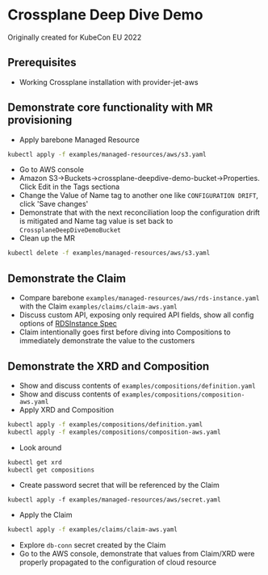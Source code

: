 # Crossplane Deep Dive Demo

Originally created for KubeCon EU 2022

## Prerequisites

* Working Crossplane installation with provider-jet-aws

## Demonstrate core functionality with MR provisioning

* Apply barebone Managed Resource
```sh
kubectl apply -f examples/managed-resources/aws/s3.yaml
```
* Go to AWS console
* Amazon S3->Buckets->crossplane-deepdive-demo-bucket->Properties. Click Edit in the Tags sectiona
* Change the Value of Name tag to another one like `CONFIGURATION DRIFT`, click 'Save changes'
* Demonstrate that with the next reconciliation loop the configuration drift is mitigated
  and Name tag value is set back to `CrossplaneDeepDiveDemoBucket`
* Clean up the MR
```sh
kubectl delete -f examples/managed-resources/aws/s3.yaml
```

## Demonstrate the Claim

* Compare barebone `examples/managed-resources/aws/rds-instance.yaml`
  with the Claim `examples/claims/claim-aws.yaml`
* Discuss custom API, exposing only required API fields,
  show all config options of [RDSInstance Spec][rds-spec]
* Claim intentionally goes first before diving into Compositions
  to immediately demonstrate the value to the customers

## Demonstrate the XRD and Composition

* Show and discuss contents of `examples/compositions/definition.yaml`
* Show and discuss contents of `examples/compositions/composition-aws.yaml`
* Apply XRD and Composition
```sh
kubectl apply -f examples/compositions/definition.yaml
kubectl apply -f examples/compositions/composition-aws.yaml
```
* Look around
```sh
kubectl get xrd
kubectl get compositions
```

* Create password secret that will be referenced by the Claim
```
kubectl apply -f examples/managed-resources/aws/secret.yaml
```

* Apply the Claim
```sh
kubectl apply -f examples/claims/claim-aws.yaml
```
* Explore `db-conn` secret created by the Claim
* Go to the AWS console, demonstrate that values from Claim/XRD were properly propagated
  to the configuration of cloud resource

[rds-spec]: https://doc.crds.dev/github.com/crossplane-contrib/provider-jet-aws/rds.aws.jet.crossplane.io/Instance/v1alpha2@v0.4.2
